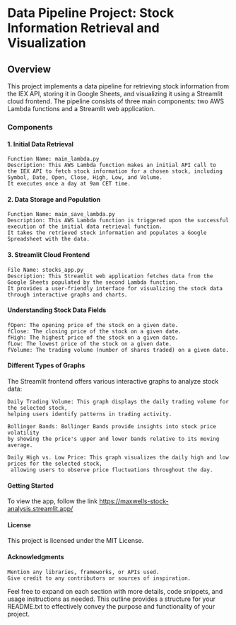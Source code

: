 # Data Pipeline Project: Stock Information Retrieval and Visualization
## Overview

This project implements a data pipeline for retrieving stock information from the IEX API, 
storing it in Google Sheets, and visualizing it using a Streamlit cloud frontend. 
The pipeline consists of three main components: two AWS Lambda functions and a Streamlit web application.

### Components
#### 1. Initial Data Retrieval

    Function Name: main_lambda.py
    Description: This AWS Lambda function makes an initial API call to 
    the IEX API to fetch stock information for a chosen stock, including 
    Symbol, Date, Open, Close, High, Low, and Volume. 
    It executes once a day at 9am CET time.

#### 2. Data Storage and Population

    Function Name: main_save_lambda.py
    Description: This AWS Lambda function is triggered upon the successful execution of the initial data retrieval function. 
    It takes the retrieved stock information and populates a Google Spreadsheet with the data.

#### 3. Streamlit Cloud Frontend

    File Name: stocks_app.py
    Description: This Streamlit web application fetches data from the Google Sheets populated by the second Lambda function. 
    It provides a user-friendly interface for visualizing the stock data through interactive graphs and charts.

#### Understanding Stock Data Fields

    fOpen: The opening price of the stock on a given date.
    fClose: The closing price of the stock on a given date.
    fHigh: The highest price of the stock on a given date.
    fLow: The lowest price of the stock on a given date.
    fVolume: The trading volume (number of shares traded) on a given date.

#### Different Types of Graphs

The Streamlit frontend offers various interactive graphs to analyze stock data:

    Daily Trading Volume: This graph displays the daily trading volume for the selected stock, 
    helping users identify patterns in trading activity.

    Bollinger Bands: Bollinger Bands provide insights into stock price volatility 
    by showing the price's upper and lower bands relative to its moving average.

    Daily High vs. Low Price: This graph visualizes the daily high and low prices for the selected stock,
     allowing users to observe price fluctuations throughout the day.

#### Getting Started

To view the app, follow the link https://maxwells-stock-analysis.streamlit.app/

#### License

This project is licensed under the MIT License.

#### Acknowledgments

    Mention any libraries, frameworks, or APIs used.
    Give credit to any contributors or sources of inspiration.

Feel free to expand on each section with more details, code snippets, and usage instructions as needed. This outline provides a structure for your README.txt to effectively convey the purpose and functionality of your project.